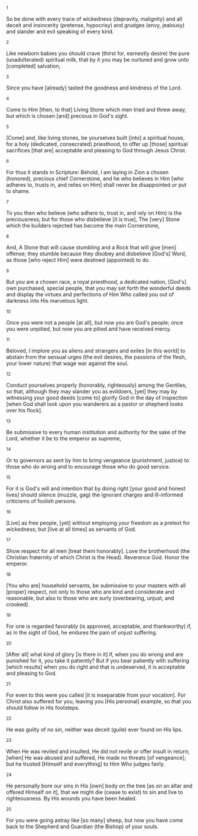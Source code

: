 <sup>1</sup> 

So be done with every trace of wickedness (depravity, malignity) and all deceit and insincerity (pretense, hypocrisy) and grudges (envy, jealousy) and slander and evil speaking of every kind. 

<sup>2</sup> 

Like newborn babies you should crave (thirst for, earnestly desire) the pure (unadulterated) spiritual milk, that by it you may be nurtured and grow unto [completed] salvation, 

<sup>3</sup> 

Since you have [already] tasted the goodness and kindness of the Lord. 

<sup>4</sup> 

Come to Him [then, to that] Living Stone which men tried and threw away, but which is chosen [and] precious in God's sight. 

<sup>5</sup> 

[Come] and, like living stones, be yourselves built [into] a spiritual house, for a holy (dedicated, consecrated) priesthood, to offer up [those] spiritual sacrifices [that are] acceptable and pleasing to God through Jesus Christ. 

<sup>6</sup> 

For thus it stands in Scripture: Behold, I am laying in Zion a chosen (honored), precious chief Cornerstone, and he who believes in Him [who adheres to, trusts in, and relies on Him] shall never be disappointed or put to shame. 

<sup>7</sup> 

To you then who believe (who adhere to, trust in, and rely on Him) is the preciousness; but for those who disbelieve [it is true], The [very] Stone which the builders rejected has become the main Cornerstone, 

<sup>8</sup> 

And, A Stone that will cause stumbling and a Rock that will give [men] offense; they stumble because they disobey and disbelieve [God's] Word, as those [who reject Him] were destined (appointed) to do. 

<sup>9</sup> 

But you are a chosen race, a royal priesthood, a dedicated nation, [God's] own purchased, special people, that you may set forth the wonderful deeds and display the virtues and perfections of Him Who called you out of darkness into His marvelous light. 

<sup>10</sup> 

Once you were not a people [at all], but now you are God's people; once you were unpitied, but now you are pitied and have received mercy. 

<sup>11</sup> 

Beloved, I implore you as aliens and strangers and exiles [in this world] to abstain from the sensual urges (the evil desires, the passions of the flesh, your lower nature) that wage war against the soul. 

<sup>12</sup> 

Conduct yourselves properly (honorably, righteously) among the Gentiles, so that, although they may slander you as evildoers, [yet] they may by witnessing your good deeds [come to] glorify God in the day of inspection [when God shall look upon you wanderers as a pastor or shepherd looks over his flock]. 

<sup>13</sup> 

Be submissive to every human institution and authority for the sake of the Lord, whether it be to the emperor as supreme, 

<sup>14</sup> 

Or to governors as sent by him to bring vengeance (punishment, justice) to those who do wrong and to encourage those who do good service. 

<sup>15</sup> 

For it is God's will and intention that by doing right [your good and honest lives] should silence (muzzle, gag) the ignorant charges and ill-informed criticisms of foolish persons. 

<sup>16</sup> 

[Live] as free people, [yet] without employing your freedom as a pretext for wickedness; but [live at all times] as servants of God. 

<sup>17</sup> 

Show respect for all men [treat them honorably]. Love the brotherhood (the Christian fraternity of which Christ is the Head). Reverence God. Honor the emperor. 

<sup>18</sup> 

[You who are] household servants, be submissive to your masters with all [proper] respect, not only to those who are kind and considerate and reasonable, but also to those who are surly (overbearing, unjust, and crooked). 

<sup>19</sup> 

For one is regarded favorably (is approved, acceptable, and thankworthy) if, as in the sight of God, he endures the pain of unjust suffering. 

<sup>20</sup> 

[After all] what kind of glory [is there in it] if, when you do wrong and are punished for it, you take it patiently? But if you bear patiently with suffering [which results] when you do right and that is undeserved, it is acceptable and pleasing to God. 

<sup>21</sup> 

For even to this were you called [it is inseparable from your vocation]. For Christ also suffered for you, leaving you [His personal] example, so that you should follow in His footsteps. 

<sup>22</sup> 

He was guilty of no sin, neither was deceit (guile) ever found on His lips. 

<sup>23</sup> 

When He was reviled and insulted, He did not revile or offer insult in return; [when] He was abused and suffered, He made no threats [of vengeance]; but he trusted [Himself and everything] to Him Who judges fairly. 

<sup>24</sup> 

He personally bore our sins in His [own] body on the tree [as on an altar and offered Himself on it], that we might die (cease to exist) to sin and live to righteousness. By His wounds you have been healed. 

<sup>25</sup> 

For you were going astray like [so many] sheep, but now you have come back to the Shepherd and Guardian (the Bishop) of your souls.